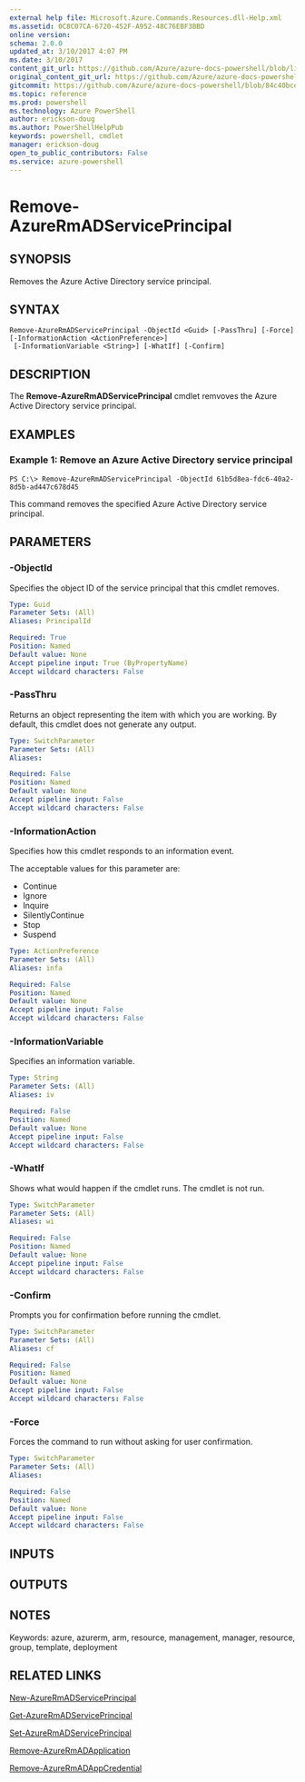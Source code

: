 ```yaml
---
external help file: Microsoft.Azure.Commands.Resources.dll-Help.xml
ms.assetid: 0C8C07CA-6720-452F-A952-48C76EBF3BBD
online version:
schema: 2.0.0
updated_at: 3/10/2017 4:07 PM
ms.date: 3/10/2017
content_git_url: https://github.com/Azure/azure-docs-powershell/blob/live/azureps-cmdlets-docs/ResourceManager/AzureRM.Resources/v3.3.0/Remove-AzureRmADServicePrincipal.md
original_content_git_url: https://github.com/Azure/azure-docs-powershell/blob/live/azureps-cmdlets-docs/ResourceManager/AzureRM.Resources/v3.3.0/Remove-AzureRmADServicePrincipal.md
gitcommit: https://github.com/Azure/azure-docs-powershell/blob/84c40bcef73e86a93e10bd21e5067a945e7fb7ac/azureps-cmdlets-docs/ResourceManager/AzureRM.Resources/v3.3.0/Remove-AzureRmADServicePrincipal.md
ms.topic: reference
ms.prod: powershell
ms.technology: Azure PowerShell
author: erickson-doug
ms.author: PowerShellHelpPub
keywords: powershell, cmdlet
manager: erickson-doug
open_to_public_contributors: False
ms.service: azure-powershell
---
```


# Remove-AzureRmADServicePrincipal

## SYNOPSIS
Removes the Azure Active Directory service principal.

## SYNTAX

```
Remove-AzureRmADServicePrincipal -ObjectId <Guid> [-PassThru] [-Force] [-InformationAction <ActionPreference>]
 [-InformationVariable <String>] [-WhatIf] [-Confirm]
```

## DESCRIPTION
The **Remove-AzureRmADServicePrincipal** cmdlet remvoves the Azure Active Directory service principal.

## EXAMPLES

### Example 1: Remove an Azure Active Directory service principal

```
PS C:\> Remove-AzureRmADServicePrincipal -ObjectId 61b5d8ea-fdc6-40a2-8d5b-ad447c678d45
```

This command removes the specified Azure Active Directory service principal.

## PARAMETERS

### -ObjectId
Specifies the object ID of the service principal that this cmdlet removes.

```yaml
Type: Guid
Parameter Sets: (All)
Aliases: PrincipalId

Required: True
Position: Named
Default value: None
Accept pipeline input: True (ByPropertyName)
Accept wildcard characters: False
```

### -PassThru
Returns an object representing the item with which you are working. By default, this cmdlet does not generate any output.

```yaml
Type: SwitchParameter
Parameter Sets: (All)
Aliases:

Required: False
Position: Named
Default value: None
Accept pipeline input: False
Accept wildcard characters: False
```

### -InformationAction
Specifies how this cmdlet responds to an information event.

The acceptable values for this parameter are:

- Continue
- Ignore
- Inquire
- SilentlyContinue
- Stop
- Suspend

```yaml
Type: ActionPreference
Parameter Sets: (All)
Aliases: infa

Required: False
Position: Named
Default value: None
Accept pipeline input: False
Accept wildcard characters: False
```

### -InformationVariable
Specifies an information variable.

```yaml
Type: String
Parameter Sets: (All)
Aliases: iv

Required: False
Position: Named
Default value: None
Accept pipeline input: False
Accept wildcard characters: False
```

### -WhatIf
Shows what would happen if the cmdlet runs.
The cmdlet is not run.

```yaml
Type: SwitchParameter
Parameter Sets: (All)
Aliases: wi

Required: False
Position: Named
Default value: None
Accept pipeline input: False
Accept wildcard characters: False
```

### -Confirm
Prompts you for confirmation before running the cmdlet.

```yaml
Type: SwitchParameter
Parameter Sets: (All)
Aliases: cf

Required: False
Position: Named
Default value: None
Accept pipeline input: False
Accept wildcard characters: False
```

### -Force
Forces the command to run without asking for user confirmation.

```yaml
Type: SwitchParameter
Parameter Sets: (All)
Aliases:

Required: False
Position: Named
Default value: None
Accept pipeline input: False
Accept wildcard characters: False
```

## INPUTS

## OUTPUTS

## NOTES
Keywords: azure, azurerm, arm, resource, management, manager, resource, group, template, deployment

## RELATED LINKS

[New-AzureRmADServicePrincipal](xref:ResourceManager/AzureRM.Resources/v3.3.0/New-AzureRmADServicePrincipal.md)

[Get-AzureRmADServicePrincipal](xref:ResourceManager/AzureRM.Resources/v3.3.0/Get-AzureRmADServicePrincipal.md)

[Set-AzureRmADServicePrincipal](xref:ResourceManager/AzureRM.Resources/v3.3.0/Set-AzureRmADServicePrincipal.md)

[Remove-AzureRmADApplication](xref:ResourceManager/AzureRM.Resources/v3.3.0/Remove-AzureRmADApplication.md)

[Remove-AzureRmADAppCredential](xref:ResourceManager/AzureRM.Resources/v3.3.0/Remove-AzureRmADAppCredential.md)
